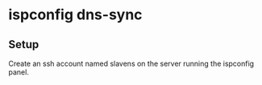 # ispconfig dns-sync
## Setup

Create an ssh account named slavens on the server running the ispconfig panel.
